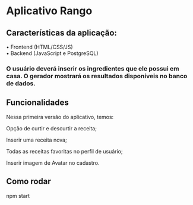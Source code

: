 <h1>Aplicativo Rango</h1>

<h2>Características da aplicação:</h2> 

•	Frontend (HTML/CSS/JS)<br>
•	Backend (JavaScript e PostgreSQL)

<h3>O usuário deverá inserir os ingredientes que ele possui em casa. O gerador mostrará os resultados disponíveis no banco de dados.</h3>

<h2>Funcionalidades</h2>
Nessa primeira versão do aplicativo, temos:

Opção de curtir e descurtir a receita;

Inserir uma receita nova;

Todas as receitas favoritas no perfil de usuário;

Inserir imagem de Avatar no cadastro.

<h2>Como rodar</h2>
npm start

